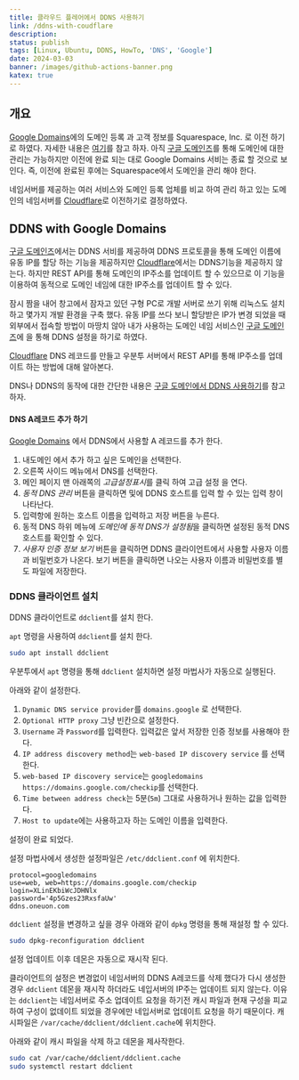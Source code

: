 ```yaml
---
title: 클라우드 플레어에서 DDNS 사용하기
link: /ddns-with-coudflare
description: 
status: publish
tags: [Linux, Ubuntu, DDNS, HowTo, 'DNS', 'Google']
date: 2024-03-03
banner: /images/github-actions-banner.png
katex: true
---
```



## 개요 
[Google Domains](https://domains.google.com)에의 도메인 등록 과 고객 정보를 Squarespace, Inc. 로 이전 하기로 하였다. 자세한 내용은 [여기](https://support.google.com/domains/answer/13689670?authuser=0&hl=ko)를 참고 하자. 아직 [구글 도메인즈](https://domains.google.com)를 통해 도메인에 대한 관리는 가능하지만 이전에 완료 되는 대로 Google Domains 서비는 종료 할 것으로 보인다. 즉, 이전에 완료된 후에는 Squarespace에서 도메인을 관리 해야 한다. 


네임서버를 제공하는 여러 서비스와 도메인 등록 업체를 비교 하여 관리 하고 있는 도메인의 네임서버를 [Cloudflare](https://www.cloudflare.com/)로 이전하기로 결정하였다. 


## DDNS with Google Domains

[구글 도메인즈](https://domains.google.com)에서는 DDNS 서비를 제공하여 DDNS 프로토콜을 통해 도메인 이름에 유동 IP를 할당 하는 기능을 제공하지만 [Cloudflare](https://www.cloudflare.com/)에서는 DDNS기능을 제공하지 않는다. 하지만 REST API를 통해 도메인의 IP주소를 업데이트 할 수 있으므로 이 기능을 이용하여 동적으로 도메인 네임에 대한 IP주소를 업데이트 할 수 있다. 

잠시 짬을 내어 창고에서 잠자고 있던 구형 PC로 개발 서버로 쓰기 위해 리눅스도 설치 하고 몇가지 개발 환경을 구축 했다. 유동 IP를 쓰다 보니 할당받은 IP가 변경 되었을 때 외부에서 접속할 방법이 마땅치 않아 내가 사용하는 도메인 네임 서비스인 [구글 도메인즈](https://domains.google.com)에 을 통해 DDNS 설정을 하기로 하였다. 


[Cloudflare](https://www.cloudflare.com/) DNS 레코드를 만들고 우분투 서버에서 REST API를 통해 IP주소를 업데이트 하는 방법에 대해 알아본다.

DNS나 DDNS의 동작에 대한 간단한 내용은 [구글 도메인에서 DDNS 사용하기](/posts/ddns-with-google-dns/#dns-란)를 참고 하자. 



#### DNS A레코드 추가 하기

[Google Domains](https://domains.google.com/registrar/) 에서 DDNS에서 사용할 A 레코드를 추가 한다. 

1. 내도메인 에서 추가 하고 싶은 도메인을 선택한다. 
2. 오른쪽 사이드 메뉴에서 DNS를 선택한다. 
3. 메인 페이지 맨 아래쪽의 *고급설정표시*를 클릭 하여 고급 설정 을 연다. 
4. *동적 DNS 관리* 버튼을 클릭하면 및에 DDNS 호스트를 입력 할 수 있는 입력 창이 나타난다. 
5. 입력항에 원하는 호스트 이름을 입력하고 저장 버튼을 누른다. 
6. 동적 DNS 하위 메뉴에 *도메인에 동적 DNS가 설정됨*을 클릭하면 설정된 동적 DNS 호스트를 확인할 수 있다. 
7. *사용자 인증 정보 보기* 버튼을 클릭하면 DDNS 클라이언트에서 사용할 사용자 이름과 비밀번호가 나온다. 보기 버튼을 클릭하면 나오는 사용자 이름과 비밀번호를 별도 파일에 저장한다. 


### DDNS 클라이언트 설치 

DDNS 클라이언트로 `ddclient`를 설치 한다. 

`apt` 명령을 사용하여 `ddclient`를 설치 한다. 


```bash
sudo apt install ddclient
```

우분투에서 `apt` 명령을 통해  `ddclient`  설치하면 설정 마법사가 자동으로 실행된다. 


아래와 같이 설정한다. 

1. `Dynamic DNS service provider`를 `domains.google` 로 선택한다.
2. `Optional HTTP proxy` 그냥 빈칸으로 설정한다.
3. `Username` 과  `Password`를 입력한다. 입력값은 앞서 저장한 인증 정보를 사용해야 한다.
4. `IP address discovery method`는 `web-based IP discovery service` 를 선택한다. 
5. `web-based IP discovery service`는 `googledomains https://domains.google.com/checkip`를 선택한다. 
7. `Time between address check`는 5분(`5m`) 그대로 사용하거나 원하는 값을 입력한다. 
8. `Host to update`에는 사용하고자 하는 도메인 이름을 입력한다. 

설정이 완료 되었다. 

설정 마법사에서 생성한 설정파일은 `/etc/ddclient.conf` 에 위치한다.

```
protocol=googledomains 
use=web, web=https://domains.google.com/checkip 
login=XLinEKbiWcJDHNlx 
password='4p5Gzes23RxsfaUw' 
ddns.oneuon.com

```


`ddclient` 설정을 변경하고 싶을 경우 아래와 같이 `dpkg` 명령을 통해 재설정 할 수 있다. 

```bash
sudo dpkg-reconfiguration ddclient
```

설정 업데이트 이후 데몬은 자동으로 재시작 된다.  

클라이언트의 설정은 변경없이 네임서버의 DDNS A레코드를 삭제 했다가 다시 생성한경우 `ddclient` 데몬을 재시작 하더라도 네입서버의 IP주는 업데이트 되지 않는다. 이유는 `ddclient`는 네임서버로 주소 업데이트 요청을 하기전 캐시 파일과 현재 구성을 피교 하여 구성이 없데이트 되었을 경우에만 네입서버로 업데이트 요청을 하기 때문이다. 캐시파일은  `/var/cache/ddclient/ddclient.cache`에 위치한다. 

아래와 같이 캐시 파일을 삭제 하고 데몬을 제사작한다. 

```bash
sudo cat /var/cache/ddclient/ddclient.cache
sudo systemctl restart ddclient
```

